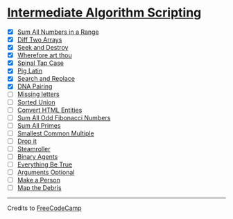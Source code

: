 # [Intermediate Algorithm Scripting](https://learn.freecodecamp.org/javascript-algorithms-and-data-structures/intermediate-algorithm-scripting)

- [x] [Sum All Numbers in a Range](01-sum-all-numbers-in-a-range.js)
- [x] [Diff Two Arrays](02-diff-two-arrays.js)
- [x] [Seek and Destroy](03-seek-and-destroy.js)
- [x] [Wherefore art thou](04-wherefore-art-thou.js)
- [x] [Spinal Tap Case](05-spinal-tap-case.js)
- [x] [Pig Latin](06-pig-latin.js)
- [x] [Search and Replace](07-search-and-replace.js)
- [x] [DNA Pairing](08-dna-pairing.js)
- [ ] [Missing letters](09-missing-letters.js)
- [ ] [Sorted Union](10-sorted-union.js)
- [ ] [Convert HTML Entities](11-convert-html-entities.js)
- [ ] [Sum All Odd Fibonacci Numbers](12-sum-all-odd-fibonacci-numbers.js)
- [ ] [Sum All Primes](13-sum-all-primes.js)
- [ ] [Smallest Common Multiple](14-smallest-common-multiple.js)
- [ ] [Drop it](15-drop-it.js)
- [ ] [Steamroller](16-steamroller.js)
- [ ] [Binary Agents](17-binary-agents.js)
- [ ] [Everything Be True](18-everything-be-true.js)
- [ ] [Arguments Optional](19-arguments-optional.js)
- [ ] [Make a Person](20-make-a-person.js)
- [ ] [Map the Debris](21-map-the-debris.js)

---

Credits to [FreeCodeCamp](https://www.freecodecamp.org/)
